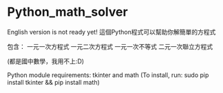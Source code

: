 # Python_math_solver

English version is not ready yet!
這個Python程式可以幫助你解簡單的方程式

包含：
一元一次方程式
一元二次方程式
一元一次不等式
二元一次聯立方程式

(都是國中數學，我用不上:D)

Python module requirements:
tkinter and math
(To install, run:
sudo pip install tkinter && pip install math)
